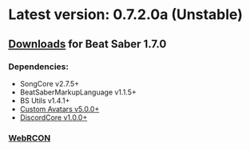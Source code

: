 # Latest version: 0.7.2.0a (Unstable)

## [Downloads](https://github.com/andruzzzhka/BeatSaberMultiplayer/releases/) for Beat Saber 1.7.0

### Dependencies:
* SongCore v2.7.5+
* BeatSaberMarkupLanguage v1.1.5+
* BS Utils v1.4.1+
* [Custom Avatars v5.0.0+](https://discordapp.com/channels/441805394323439646/654962309923340288/673677358527545384)
* [DiscordCore v1.0.0+](https://github.com/andruzzzhka/DiscordCore/releases/tag/1.0.0)

### [WebRCON](https://andruzzzhka.github.io/BeatSaberMultiplayer/)
